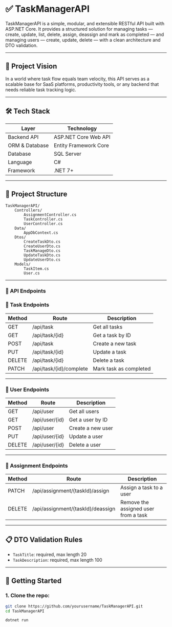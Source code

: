 # ✅ TaskManagerAPI

TaskManagerAPI is a simple, modular, and extensible RESTful API built with ASP.NET Core. It provides a structured solution for managing tasks — create, update, list, delete, assign, deassign and mark as completed — and managing users — create, update, delete —  with a clean architecture and DTO validation.

---

## 🚀 Project Vision

In a world where task flow equals team velocity, this API serves as a scalable base for SaaS platforms, productivity tools, or any backend that needs reliable task tracking logic.

---

## 🛠️ Tech Stack

| Layer            | Technology            |
|------------------|-----------------------|
| Backend API      | ASP.NET Core Web API  |
| ORM & Database   | Entity Framework Core |
| Database         | SQL Server            |
| Language         | C#                    |
| Framework        | .NET 7+               |

---

## 📁 Project Structure

    TaskManagerAPI/
        Controllers/
            AssignmentController.cs
            TaskController.cs
            UserController.cs
        Data/
            AppDbContext.cs
        Dtos/
            CreateTaskDto.cs
            CreateUserDto.cs
            TaskManageDto.cs
            UpdateTaskDto.cs
            UpdateUserDto.cs
        Models/
            TaskItem.cs
            User.cs

---

### 📡 API Endpoints

### 📝 Task Endpoints
| Method | Route                          | Description                     |
|--------|--------------------------------|---------------------------------|
| GET    | /api/task                      | Get all tasks                   |
| GET    | /api/task/{id}                 | Get a task by ID                |
| POST   | /api/task                      | Create a new task               |
| PUT    | /api/task/{id}                 | Update a task                   |
| DELETE | /api/task/{id}                 | Delete a task                   |
| PATCH  | /api/task/{id}/complete        | Mark task as completed          |

---

### 👤 User Endpoints
| Method | Route                          | Description                     |
|--------|--------------------------------|---------------------------------|
| GET    | /api/user                      | Get all users                   |
| GET    | /api/user/{id}                 | Get a user by ID                |
| POST   | /api/user                      | Create a new user               |
| PUT    | /api/user/{id}                 | Update a user                   |
| DELETE | /api/user/{id}                 | Delete a user                   |

---

### 🔁 Assignment Endpoints
| Method | Route                              | Description                              |
|--------|------------------------------------|------------------------------------------|
| PATCH  | /api/assignment/{taskId}/assign    | Assign a task to a user                  |
| DELETE | /api/assignment/{taskId}/deassign  | Remove the assigned user from a task     |


---

## 📋 DTO Validation Rules

- `TaskTitle`: required, max length 20
- `TaskDescription`: required, max length 100

---

## 🧪 Getting Started

### 1. Clone the repo:

```bash
git clone https://github.com/yourusername/TaskManagerAPI.git
cd TaskManagerAPI

dotnet run
